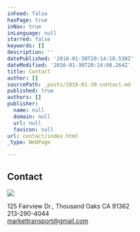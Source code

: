 ```yaml
---
inFeed: false
hasPage: true
inNav: true
inLanguage: null
starred: false
keywords: []
description: ''
datePublished: '2016-01-30T20:14:10.530Z'
dateModified: '2016-01-30T20:14:08.264Z'
title: Contact
author: []
sourcePath: _posts/2016-01-30-contact.md
published: true
authors: []
publisher:
  name: null
  domain: null
  url: null
  favicon: null
url: contact/index.html
_type: WebPage

---
```

## Contact
![](https://the-grid-user-content.s3-us-west-2.amazonaws.com/14369951-bfa8-48cf-adbd-958260c67fd0.JPG)

125 Fairview Dr., Thousand Oaks CA 91362  
213-290-4044  
markettransport@gmail.com